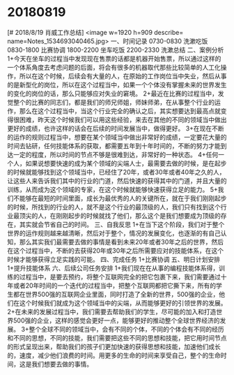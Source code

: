 # 20180819

[# 2018/8/19 肖威工作总结]
<image w=1920 h=909 describe= name=Notes_1534693040465.jpg>
一、时间记录
0730-0830 洗漱吃饭
0830-1800 比赛协调
1800-2200 坐车吃饭
2200-2330 洗漱总结
二、案例分析
1+今天在坐车的过程当中发现现在售票的话都是机器开始售票，所以通过这样的一个体系角度去考虑问题的后面，将会有很多的机器取代那些比较简单的人工化操作，所以在这个时候，后续会有大量的人，在原始的工作岗位当中失业，然后从事的是新型化的岗位，所以在这个过程当中，如果一个个体没有掌握未来的世界发生的变化的岗位的话，那么只能够应对失业的窘境。
2+最近在比赛的过程当中，发觉整个的比赛的同志们，都是我们的师兄师姐，师妹师弟，在从事整个行业的运作，那么在这个过程当中，当这个行业完全的确认之后，其实想要达到最高点就变得很困难，昨天这个时候我们可以用这些经验，来去在其他的不同的领域当中做出更好的成绩，也许这样的话会在后续的时间发展当中，做得更好。
3+在现在不断的运作的规则过程当中，想要在某个领域当中做出非常好的成绩，一定要花大量的时间去钻研，任何技能体系的获取，都需要五年到十年时间的，不断的努力才能到达一定的程度，所以时间的节点不够是很难到达，非常好的一种状态。
4+任何一个人，如果说想要快速的成为某个领域的尖端人士，最需要去做的时候，是在起步的时候就能够找到这个领域当中，已经住了20年，或者30年或者40年之久的人，让这些人来告诉我们其中的行业的门道，然后快速的获得其中的门道，并且大量的训练，从而成为这个领域的专家，在这个时候就能够快速获得立足的能力。
5+我们不能够在最短的时间里面，成长为最优秀的人的关键所在，就在于我们刚刚起步的时候，所找到的行业的人，就不是这个行业的最顶级的人，我们只有找到这个行业最顶尖的人，在刚刚起步的时候就找了他们，那么这个是我们想要成为顶级的存在，其实就会节省自己的时间。
三、自我反思
1+在当下这个阶段，我们对于整个世界的运作规则越来越清晰，然后对于整个，情况的发展变化，也逐渐的有自己认知，那么其实我们最需要去做的事情是看到未来20年或者30年之后的世界，然后在这个过程当中，不断的去获得20年或30年之后所需要应对的技能体系，在这个时候才能够获得立足实践的可能。
四、完成任务
1+比赛协调
五、明日计划安排
1+提升技能体系
六、后续公司任务安排
1+我们现在在从事的编程技能体系得，训练的过程当中，是要去预约，将整个互联网完全的把它包裹下来，我们需要通过十年或者20年时间的一个迭代的过程当中，把整个互联网都把它撕下来，所有的学生都在世界500强的互联网企业里面，同时打造了全新的世界，500强的企业，他们在这个时候我们就成为这个领域当中的尖端，从而能够更好的引领世界的发展。
2+在未来的发展过程当中，我们需要去帮助我们的学生，尽可能的加入和打造世界500强的企业，这样的感觉会更好一点，能够更好的推动整个全球世界经济的发展。
3+整个全球不同的领域当中，会有不同的个体，不同的个体会有不同的经历和不同的思想，不同的技能，我们需要把这些不同的思想和技能，把它用时间节点的形式呈现出来，帮助我们的孩子们更加快速的获得思想和技能，加速他们成长的，速度，减少他们浪费的时间。用更多的生命的时间来享受自己，整个的生命时间，这是我们想要去做的事情。
